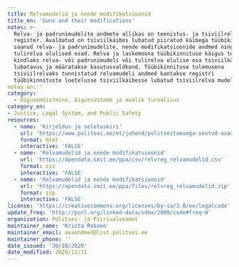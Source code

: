```yaml
---
title: Relvamudelid ja nende modifikatsioonid
title_en: 'Guns and their modifications'
notes: >-
  Relva- ja padrunimudelite andmete allikas on teenistus- ja tsiviilrelvade
  register. Avaldatud on tsiviilkäibes lubatud piiratud käibega tüübikinnituse
  saanud relva- ja padrunimudelite, nende modifikatsioonide andmed ning
  tulirelva olulised osad. Relva ja laskemoona tüübikinnituse käigus tehakse
  kindlaks relva- või padrunimudeli või tulirelva olulise osa tsiviilkäibesse
  lubatavus ja määratakse kasutusvaldkond. Tüübikinnituse tulemusena
  tsiviilrelvaks tunnistatud relvamudeli andmed kantakse registri
  tüübikinnituste loetelusse tsiviilkäibesse lubatud tsiviilrelva mudelina.
notes_en:''
category: 
  - Õigusemõistmine, õigussüsteem ja avalik turvalisus
category_en: 
- Justice, Legal System, and Public Safety
resources:
  - name: 'Kirjeldus ja seletuskiri'
    url: 'https://www.politsei.ee/et/juhend/politseitoeoega-seotud-avaandmed/relvamudelid-ja-nende-modifikatsioonid'
    format: html
    interactive: 'FALSE'
  - name: 'Relvamudelid ja nende modifikatsioonid'
    url: 'https://opendata.smit.ee/ppa/csv/relvreg_relvamudelid.csv'
    format: csv
    interactive: 'FALSE'
  - name: 'Relvamudelid ja nende modifikatsioonid'
    url: 'https://opendata.smit.ee/ppa/files/relvreg_relvamudelid.zip'
    format: zip
    interactive: 'FALSE'
license: 'https://creativecommons.org/licenses/by-sa/3.0/ee/legalcode'
update_freq: 'http://purl.org/linked-data/sdmx/2009/code#freq-W'
organization: Politsei- ja Piirivalveamet
maintainer_name: 'Krista Rebane'
maintainer_email: avaandmed@list.politsei.ee
maintainer_phone: ''
date_issued: '30/10/2020'
date_modified: 2020/11/11
---
```

